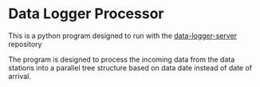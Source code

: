 # Data Logger Processor

This is a python program designed to run with
the [data-logger-server](https://github.com/urban-flows/data-logger-server) repository

The program is designed to process the incoming data from the data stations into a parallel tree structure based on data date instead of date of arrival.